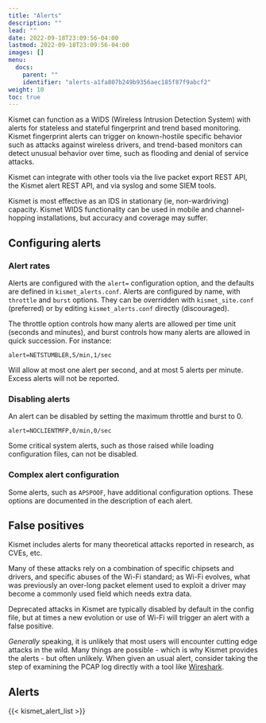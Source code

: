 ```yaml
---
title: "Alerts"
description: ""
lead: ""
date: 2022-09-18T23:09:56-04:00
lastmod: 2022-09-18T23:09:56-04:00
images: []
menu:
  docs:
    parent: ""
    identifier: "alerts-a1fa807b249b9356aec185f87f9abcf2"
weight: 10
toc: true
---
```


Kismet can function as a WIDS (Wireless Intrusion Detection System) with alerts for stateless and stateful fingerprint and trend based monitoring. Kismet fingerprint alerts can trigger on known-hostile specific behavior such as attacks against wireless drivers, and trend-based monitors can detect unusual behavior over time, such as flooding and denial of service attacks.

Kismet can integrate with other tools via the live packet export REST API, the Kismet alert REST API, and via syslog and some SIEM tools.

Kismet is most effective as an IDS in stationary (ie, non-wardriving) capacity. Kismet WIDS functionality can be used in mobile and channel-hopping installations, but accuracy and coverage may suffer.

## Configuring alerts

### Alert rates

Alerts are configured with the `alert=` configuration option, and the defaults are defined in `kismet_alerts.conf`.  Alerts are configured by name, with `throttle` and `burst` options.  They can be overridden with `kismet_site.conf` (preferred) or by editing `kismet_alerts.conf` directly (discouraged).

The throttle option controls how many alerts are allowed per time unit (seconds and minutes), and burst controls how many alerts are allowed in quick succession.  For instance:

```
alert=NETSTUMBLER,5/min,1/sec
```

Will allow at most one alert per second, and at most 5 alerts per minute.  Excess alerts will not be reported.

### Disabling alerts

An alert can be disabled by setting the maximum throttle and burst to 0.

```
alert=NOCLIENTMFP,0/min,0/sec
```

Some critical system alerts, such as those raised while loading configuration files, can not be disabled.

### Complex alert configuration

Some alerts, such as `APSPOOF`, have additional configuration options.  These options are documented in the description of each alert.

## False positives

Kismet includes alerts for many theoretical attacks reported in research, as CVEs, etc.

Many of these attacks rely on a combination of specific chipsets and drivers, and specific abuses of the Wi-Fi standard; as Wi-Fi evolves, what was previously an over-long packet element used to exploit a driver may become a commonly used field which needs extra data.

Deprecated attacks in Kismet are typically disabled by default in the config file, but at times a new evolution or use of Wi-Fi will trigger an alert with a false positive.

*Generally* speaking, it is unlikely that most users will encounter cutting edge attacks in the wild.  Many things are possible - which is why Kismet provides the alerts - but often unlikely.  When given an usual alert, consider taking the step of examining the PCAP log directly with a tool like [Wireshark](https://wireshark.org).

## Alerts

{{< kismet_alert_list >}}
